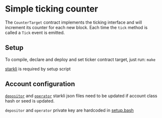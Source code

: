 # Simple ticking counter

The `CounterTarget` contract implements the ticking interface and will increment its counter for each new block.
Each time the `tick` method is called a `Tick` event is emitted.

## Setup
To compile, declare and deploy and set ticker contract target, just run: `make`

[starkli](https://book.starkli.rs/) is required by setup script

## Account configuration
[`depositor`](./config/depositor.json) and [`operator`](./config/operator.json) starkli json files need to be updated if account class hash or seed is updated.

`depositor` and `operator` private key are hardcoded in [setup.bash](./scripts/setup.bash)
